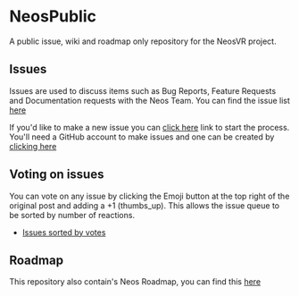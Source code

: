 # NeosPublic
A public issue, wiki and roadmap only repository for the NeosVR project.

## Issues
Issues are used to discuss items such as Bug Reports, Feature Requests and Documentation requests with the Neos Team. You can find the issue list [here](https://github.com/Frooxius/NeosPublic/issues)

If you'd like to make a new issue you can [click here](https://github.com/Frooxius/NeosPublic/issues/new/choose) link to start the process. You'll need a GitHub account to make issues and one can be created by [clicking here](https://github.com/join)

## Voting on issues
You can vote on any issue by clicking the Emoji button at the top right of the original post and adding a +1 (thumbs_up). This allows the issue queue to be sorted by number of reactions.
- [Issues sorted by votes](https://github.com/Frooxius/NeosPublic/issues?q=is%3Aissue+is%3Aopen+sort%3Areactions-%2B1-desc)

## Roadmap

This repository also contain's Neos Roadmap, you can find this [here](https://github.com/Frooxius/NeosPublic/projects/1)

